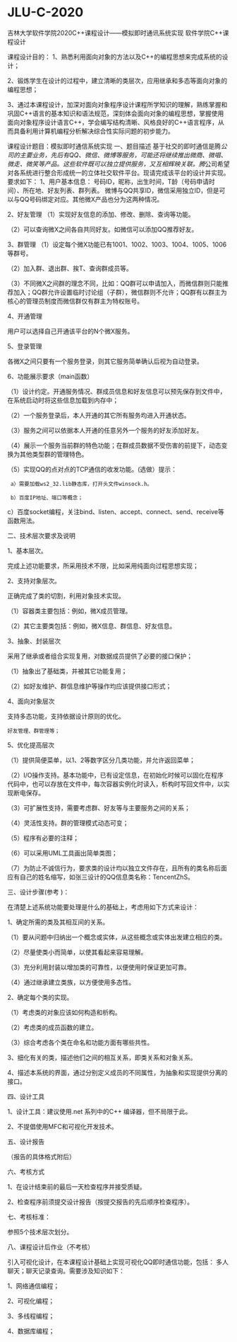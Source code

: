 # JLU-C-2020
吉林大学软件学院2020C++课程设计——模拟即时通讯系统实现
软件学院C++课程设计

课程设计目的：
1、熟悉利用面向对象的方法以及C++的编程思想来完成系统的设计；

2、锻炼学生在设计的过程中，建立清晰的类层次，应用继承和多态等面向对象的编程思想；

3、通过本课程设计，加深对面向对象程序设计课程所学知识的理解，熟练掌握和巩固C++语言的基本知识和语法规范，深刻体会面向对象的编程思想，掌握使用面向对象程序设计语言C++，学会编写结构清晰、风格良好的C++语言程序，从而具备利用计算机编程分析解决综合性实际问题的初步能力。

课程设计题目：模拟即时通信系统实现
一、题目描述
基于社交的即时通信是腾*公司的主要业务，先后有QQ、微信、微博等服务，可能还将继续推出微商、微唱、微走、微笑等产品。这些软件既可以独立提供服务，又互相辉映关联。腾*公司希望对各系统进行整合形成统一的立体社交软件平台。现请完成该平台的设计并实现。要求如下：
1、用户基本信息：
号码ID，昵称，出生时间，T龄（号码申请时间）、所在地、好友列表、群列表。
微博与QQ共享ID，微信采用独立ID，但是可以与QQ号码绑定对应。其他微X产品也分为这两种情况。

2、好友管理
（1）实现好友信息的添加、修改、删除、查询等功能。

（2）可以查询微X之间各自共同好友。如微信可以添加QQ推荐好友。

3、群管理
（1）设定每个微X功能已有1001、1002、1003、1004、1005、1006等群号。

（2）加入群、退出群、挨T、查询群成员等。

（3）不同微X之间群的理念不同，比如：QQ群可以申请加入，而微信群则只能推荐加入；QQ群允许设置临时讨论组（子群），微信群则不允许；QQ群有以群主为核心的管理员制度而微信群仅有群主为特权账号。

4、开通管理

用户可以选择自己开通该平台的N个微X服务。

5、登录管理

各微X之间只要有一个服务登录，则其它服务简单确认后视为自动登录。

6、功能展示要求（main函数）

（1）设计约定。开通服务情况、群成员信息和好友信息可以预先保存到文件中，在系统启动时将这些信息加载到内存中；

（2）一个服务登录后，本人开通的其它所有服务均进入开通状态。

（3）服务之间可以依据本人开通的任意另外一个服务的好友添加好友。

（4）展示一个服务当前群的特色功能；在群成员数据不受伤害的前提下，动态变换为其他类型群的管理特色。

（5）实现QQ的点对点的TCP通信的收发功能。(选做）提示：

     a）需要加载ws2_32.lib静态库，打开头文件winsock.h。
     
     b）百度IP地址、端口等概念；
     
c）百度socket编程，关注bind、listen、accept、connect、send、receive等函数用法。

二、技术层次要求及说明

1、基本层次。

   完成上述功能要求，所采用技术不限，比如采用纯面向过程思想实现；
   
2、支持对象层次。

   正确完成了类的切割，利用对象技术实现。
   
   （1）容器类主要包括：例如，微X成员管理。
   
   （2）其它主要类包括：例如，微X信息、群信息、好友信息。
   
3、抽象、封装层次

   采用了继承或者组合实现复用，对数据成员提供了必要的接口保护；
   
   （1）抽象出了基础类，并被其它功能复用；
   
   （2）如好友维护、群信息维护等操作均应该提供接口形式；
   
4、面向对象层次

   支持多态功能，支持依据设计原则的优化。
   
    好友管理、群管理等；
    
5、优化提高层次

   （1）提供简便菜单，以1、2等数字区分几类功能，并允许返回菜单；
   
   （2）I/O操作支持。基本功能中，已有设定信息，在初始化时候可以固化在程序代码中，也可以存放在文件中，每次容器实例化时读入，析构时写回文件中，以实现断电保存。

   （3）可扩展性支持，需要考虑群、好友等与主要服务之间的关系；
   
   （4）灵活性支持。群的管理模式动态可变；
   
   （5）程序有必要的注释；
   
   （6）可以采用UML工具画出简单类图；
   
   （7）为防止不诚信行为，要求类的设计均以独立文件存在，且所有的类名称后面应有自己的姓名缩写，如张三设计的QQ信息类名称：TencentZhS。
   
三、设计步骤(参考 )：

在清楚上述系统功能要处理是什么的基础上，考虑用如下方式来设计：

1、确定所需的类及其相互间的关系。  

（1）要从问题中归纳出一个概念或实体，从这些概念或实体出发建立相应的类。

（2）尽量使类小而简单，以使其看起来容易理解。

（3）充分利用封装以增加类的可靠性，以便使用时保证更加可靠。

（4）通过继承建立类族，以方便使用多态性。 

2、确定每个类的实现。

（1）考虑类的对象应该如何构造和析构。

（2）考虑类的成员函数的建立。

（3）综合考虑各个类在命名和功能方面有哪些共性。

3、细化有关的类，描述他们之间的相互关系，即类关系和对象关系。

4、描述本系统的界面，通过分别定义成员的不同属性，为抽象和实现提供分离的接口。 

四、设计工具

1、设计工具：建议使用.net 系列中的C++ 编译器，但不局限于此。

2、不提倡使用MFC和可视化开发技术。

五、设计报告

（报告的具体格式附后）

六、考核方式

1、在设计结束前的最后一天检查程序并接受质疑。

2、检查程序前须提交设计报告（按提交报告的先后顺序检查程序）。

七、考核标准：

参照5个技术层次划分。

八、课程设计后作业（不考核）

   引入可视化设计，在本课程设计基础上实现可视化QQ即时通信功能，包括： 多人聊天；聊天记录查询。需要涉及知识如下：
   
1、网络通信编程；

2、可视化编程；

3、多线程编程；

4、数据库编程；
